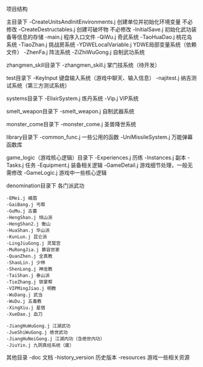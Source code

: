  项目结构

主目录下
	-CreateUnitsAndInitEnvironments.j 创建单位并初始化环境变量 不必修改
	-CreateDestructables.j 创建可破坏物 不必修改
	-InitialSave.j 初始化武功装备等信息的存储
	-main.j 程序入口文件
	-QiWu.j 奇武系统
	-TaoHuaDao.j 桃花岛系统
	-TiaoZhan.j 挑战房系统
	-YDWELocalVariable.j YDWE局部变量系统（依赖文件）
	-ZhenFa.j 阵法系统
	-ZiZhiWuGong.j 自制武功系统

	
	
	
zhangmen_skill目录下
	-zhangmen_skill.j 掌门技系统（待开发）

test目录下
	-KeyInput 键盘输入系统（游戏中聊天、输入信息）
	-najitest.j 纳吉测试系统（第三方测试系统）

systems目录下
	-ElixirSystem.j 炼丹系统
	-Vip.j VIP系统

smelt_weapon目录下
	-smelt_weapon.j 自制武器系统

monster_come目录下
	-monster_come.j 圣兽降世系统

library目录下
	-common_func.j 一些公用的函数
	-UniMissileSystem.j 万能弹幕函数库
	
game_logic（游戏核心逻辑）目录下
	-Experiences.j 历练
	-Instances.j 副本
	-Tasks.j 任务
	-Equipment.j 装备相关逻辑
	-GameDetail.j 游戏细节处理，一般无需修改
	-GameLogic.j 游戏中一些核心逻辑
	
	
denomination目录下 各门派武功	

	-EMei.j 峨眉
	-GaiBang.j 丐帮
	-GuMu.j 古墓
	-HengShan.j 恒山派
	-HengShan2.j 衡山
	-HuaShan.j 华山派
	-KunLun.j 昆仑派
	-LingJiuGong.j 灵鹫宫
	-MuRongJia.j 慕容世家
	-QuanZhen.j 全真教
	-ShaoLin.j 少林
	-ShenLong.j 神龙教
	-TaiShan.j 泰山派
	-TieZhang.j 铁掌帮
	-VIPMingJiao.j 明教
	-WuDang.j 武当
	-WuDu.j 五毒教
	-XingXiu.j 星宿
	-XueDao.j 血刀
	
	-JiangHuWuGong.j 江湖武功
	-JueShiWuGong.j 绝世武功
	-JiangHuNeiGong.j 江湖内功（含绝世内功）
	-JiuYin.j 九阴真经系统（废）
	
其他目录
-doc 文档
-history_version 历史版本
-resources 游戏一些相关资源